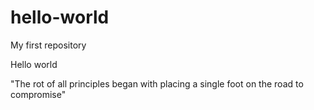 # hello-world
My first repository

Hello world

"The rot of all principles began with placing a single foot on the road to compromise"
